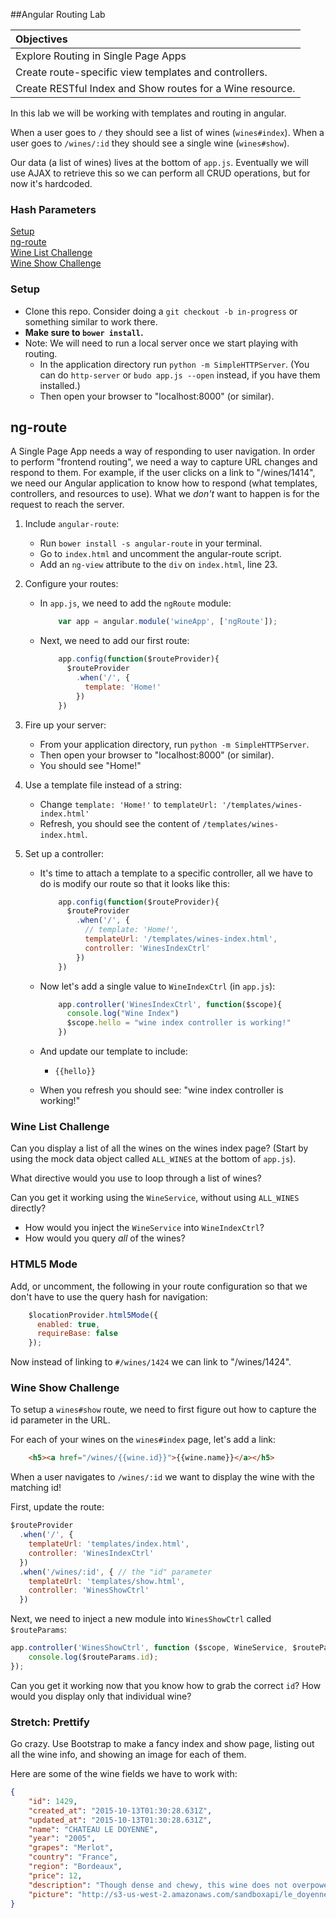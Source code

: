 ##Angular Routing Lab

| Objectives |
| :--- |
| Explore Routing in Single Page Apps |
| Create route-specific view templates and controllers. |
| Create RESTful Index and Show routes for a Wine resource. |
 
In this lab we will be working with templates and routing in angular.

When a user goes to `/` they should see a list of wines (`wines#index`).
When a user goes to `/wines/:id` they should see a single wine (`wines#show`).

Our data (a list of wines) lives at the bottom of `app.js`. Eventually we will use AJAX to retrieve this so we can perform all CRUD operations, but for now it's hardcoded.

### Hash Parameters
<a href="#setup">Setup</a><br/>
<a href="#ng-route">ng-route</a><br/>
<a href="#wine-list-challenge">Wine List Challenge</a><br/>
<a href="#wine-show-challenge">Wine Show Challenge</a>

### Setup
* Clone this repo. Consider doing a `git checkout -b in-progress` or something similar to work there.
* **Make sure to `bower install`.**
* Note: We will need to run a local server once we start playing with routing.
    - In the application directory run `python -m SimpleHTTPServer`. (You can do `http-server` or `budo app.js --open` instead, if you have them installed.)
    - Then open your browser to "localhost:8000" (or similar).

## ng-route
A Single Page App needs a way of responding to user navigation. In order to perform "frontend routing", we need a way to capture URL changes and respond to them. For example, if the user clicks on a link to "/wines/1414", we need our Angular application to know how to respond (what templates, controllers, and resources to use). What we *don't* want to happen is for the request to reach the server.

1. Include `angular-route`:
    * Run `bower install -s angular-route` in your terminal.
    * Go to `index.html` and uncomment the angular-route script.
    * Add an `ng-view` attribute to the `div` on `index.html`, line 23.
2. Configure your routes:
    * In `app.js`, we need to add the `ngRoute` module:

        ``` javascript
            var app = angular.module('wineApp', ['ngRoute']);
        ```

    * Next, we need to add our first route:

        ``` javascript
            app.config(function($routeProvider){
              $routeProvider
                .when('/', {
                  template: 'Home!'
                })
            })
        ```
3. Fire up your server:
    * From your application directory, run `python -m SimpleHTTPServer`.
    * Then open your browser to "localhost:8000" (or similar).
    * You should see "Home!"

4. Use a template file instead of a string:
    * Change `template: 'Home!'` to `templateUrl: '/templates/wines-index.html'`
    * Refresh, you should see the content of `/templates/wines-index.html`.

5. Set up a controller:
    * It's time to attach a template to a specific controller, all we have to do is modify our route so that it looks like this:

        ``` javascript
            app.config(function($routeProvider){
              $routeProvider
                .when('/', {
                  // template: 'Home!',
                  templateUrl: '/templates/wines-index.html',
                  controller: 'WinesIndexCtrl'
                })
            })
        ```

    * Now let's add a single value to `WineIndexCtrl` (in `app.js`):

        ``` javascript
            app.controller('WinesIndexCtrl', function($scope){
              console.log("Wine Index")
              $scope.hello = "wine index controller is working!"
            })
        ```
    * And update our template to include:
        - `{{hello}}`
    * When you refresh you should see: "wine index controller is working!"

### Wine List Challenge
Can you display a list of all the wines on the wines index page? (Start by using the mock data object called `ALL_WINES` at the bottom of `app.js`).

What directive would you use to loop through a list of wines?

Can you get it working using the `WineService`, without using `ALL_WINES` directly?
- How would you inject the `WineService` into `WineIndexCtrl`?
- How would you query *all* of the wines?

### HTML5 Mode
Add, or uncomment, the following in your route configuration so that we don't have to use the query hash for navigation:
``` javascript
    $locationProvider.html5Mode({
      enabled: true,
      requireBase: false
    });
```

Now instead of linking to `#/wines/1424` we can link to "/wines/1424".

### Wine Show Challenge
To setup a `wines#show` route, we need to first figure out how to capture the id parameter in the URL.

For each of your wines on the `wines#index` page, let's add a link:
``` html
    <h5><a href="/wines/{{wine.id}}">{{wine.name}}</a></h5>
```

When a user navigates to `/wines/:id` we want to display the wine with the matching id!

First, update the route:

``` javascript
$routeProvider
  .when('/', {
    templateUrl: 'templates/index.html',
    controller: 'WinesIndexCtrl'
  })
  .when('/wines/:id', { // the "id" parameter 
    templateUrl: 'templates/show.html',
    controller: 'WinesShowCtrl'
  })
```

Next, we need to inject a new module into `WinesShowCtrl` called `$routeParams`:

``` javascript
app.controller('WinesShowCtrl', function ($scope, WineService, $routeParams) {
    console.log($routeParams.id);
});
```

Can you get it working now that you know how to grab the correct `id`? How would you display only that individual wine?

### Stretch: Prettify
Go crazy. Use Bootstrap to make a fancy index and show page, listing out all the wine info, and showing an image for each of them.

Here are some of the wine fields we have to work with:

``` json
{
    "id": 1429,
    "created_at": "2015-10-13T01:30:28.631Z",
    "updated_at": "2015-10-13T01:30:28.631Z",
    "name": "CHATEAU LE DOYENNE",
    "year": "2005",
    "grapes": "Merlot",
    "country": "France",
    "region": "Bordeaux",
    "price": 12,
    "description": "Though dense and chewy, this wine does not overpower with its finely balanced depth and structure. It is a truly luxurious experience for the senses.",
    "picture": "http://s3-us-west-2.amazonaws.com/sandboxapi/le_doyenne.jpg"
}
```
